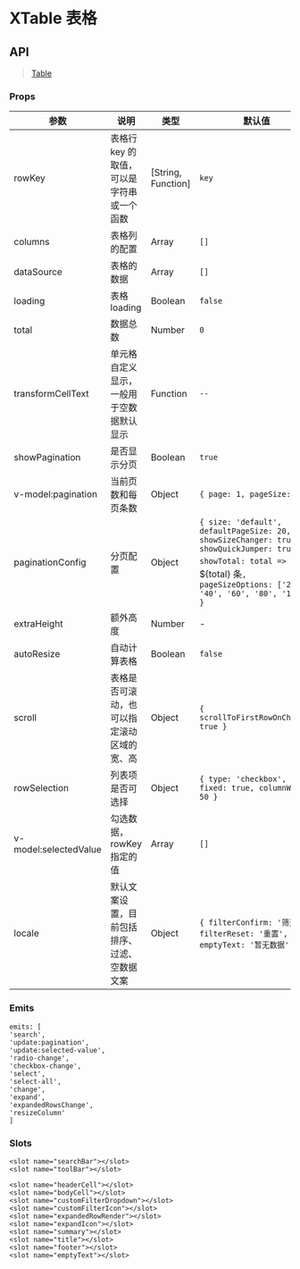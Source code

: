 # XTable 表格

## API

> [Table](https://www.antdv.com/components/table-cn)

### Props

| 参数 | 说明 | 类型 | 默认值 |
| --- | --- | --- | --- |
| rowKey | 表格行 key 的取值，可以是字符串或一个函数 | [String, Function] | `key` |
| columns | 表格列的配置 | Array | `[]` |
| dataSource | 表格的数据 | Array | `[]` |
| loading | 表格 loading | Boolean | `false` |
| total | 数据总数 | Number | `0` |
| transformCellText | 单元格自定义显示，一般用于空数据默认显示 | Function | `--` |
| showPagination | 是否显示分页 | Boolean | `true` |
| v-model:pagination | 当前页数和每页条数 | Object | `{ page: 1, pageSize: 20 }` |
| paginationConfig | 分页配置 | Object | `{ size: 'default', defaultPageSize: 20, showSizeChanger: true, showQuickJumper: true, showTotal: total => `共 ${total} 条`, pageSizeOptions: ['20', '40', '60', '80', '100'] }` |
| extraHeight | 额外高度 | Number | - |
| autoResize | 自动计算表格 | Boolean | `false` |
| scroll | 表格是否可滚动，也可以指定滚动区域的宽、高 | Object | `{ scrollToFirstRowOnChange: true }` |
| rowSelection | 列表项是否可选择 | Object | `{ type: 'checkbox', fixed: true, columnWidth: 50 }` |
| v-model:selectedValue | 勾选数据，rowKey 指定的值 | Array | `[]` |
| locale | 默认文案设置，目前包括排序、过滤、空数据文案 | Object | `{ filterConfirm: '筛选', filterReset: '重置', emptyText: '暂无数据' }` |

### Emits

```vue
emits: [
'search',
'update:pagination',
'update:selected-value',
'radio-change',
'checkbox-change',
'select',
'select-all',
'change',
'expand',
'expandedRowsChange',
'resizeColumn'
]
```

### Slots

```vue
<slot name="searchBar"></slot>
<slot name="toolBar"></slot>

<slot name="headerCell"></slot>
<slot name="bodyCell"></slot>
<slot name="customFilterDropdown"></slot>
<slot name="customFilterIcon"></slot>
<slot name="expandedRowRender"></slot>
<slot name="expandIcon"></slot>
<slot name="summary"></slot>
<slot name="title"></slot>
<slot name="footer"></slot>
<slot name="emptyText"></slot>
```
